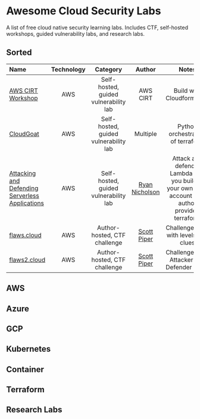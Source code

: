 # Awesome Cloud Security Labs

A list of free cloud native security learning labs. Includes CTF, self-hosted workshops, guided vulnerability labs, and research labs. 

## Sorted


| Name        | Technology         | Category  |  Author  |  Notes  |
| :------------- |:-------------:| :-----:| :-----: | :------: |
| [AWS CIRT Workshop](https://aws.amazon.com/blogs/security/aws-cirt-announces-the-release-of-five-publicly-available-workshops/)    | AWS | Self-hosted, guided vulnerability lab |  AWS CIRT | Build with Cloudformation |
| [CloudGoat](https://github.com/RhinoSecurityLabs/cloudgoat)    | AWS | Self-hosted, guided vulnerability lab |  Multiple | Python orchestration of terraform |
| [Attacking and Defending Serverless Applications](https://attack-defend-serverless.sanscloudwars.com/)    | AWS | Self-hosted, guided vulnerability lab |  [Ryan Nicholson](https://twitter.com/ryananicholson) | Attack and defend a Lambda that you build in your own AWS account with author provided terraform |
| [flaws.cloud](http://flaws.cloud)    | AWS | Author-hosted, CTF challenge |  [Scott Piper](https://twitter.com/0xdabbad00) | Challenge style with levels and clues |
| [flaws2.cloud](http://flaws2.cloud)    | AWS | Author-hosted, CTF challenge |  [Scott Piper](https://twitter.com/0xdabbad00) | Challenge style Attacker and Defender paths |




## AWS

## Azure

## GCP

## Kubernetes

## Container

## Terraform

## Research Labs

